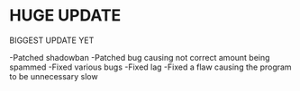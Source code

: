 # HUGE UPDATE
BIGGEST UPDATE YET

-Patched shadowban
-Patched bug causing not correct amount being spammed
-Fixed various bugs
-Fixed lag
-Fixed a flaw causing the program to be unnecessary slow
